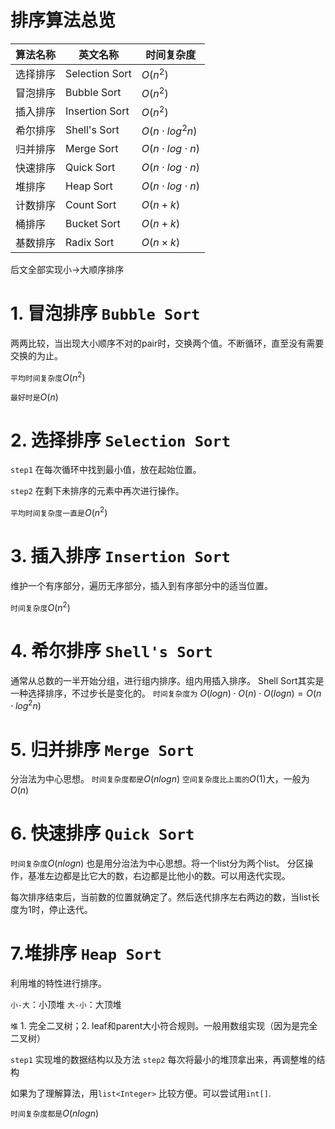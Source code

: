 #  排序算法总览
|算法名称 | 英文名称| 时间复杂度 |
|---|---| --- |
|选择排序|Selection Sort|$O(n^2)$|
|冒泡排序|Bubble Sort|$O(n^2)$|
|插入排序|Insertion Sort|$O(n^2)$|
|希尔排序|Shell's Sort|$O(n \cdot log ^2 n)$|
|归并排序|Merge Sort|$O(n \cdot log \cdot n)$|
|快速排序|Quick Sort|$O(n \cdot log \cdot n)$|
|堆排序  |Heap Sort|$O(n \cdot log \cdot n)$|
|计数排序|Count Sort|$O(n+k)$|
|桶排序  |Bucket Sort|$O(n+k)$|
|基数排序|Radix Sort|$O(n\times k)$|

后文全部实现小->大顺序排序

# 1. 冒泡排序 `Bubble Sort`
两两比较，当出现大小顺序不对的pair时，交换两个值。不断循环，直至没有需要交换的为止。

`平均时间复杂度`$O(n^2)$

`最好时是`$O(n)$

# 2. 选择排序 `Selection Sort`
`step1` 在每次循环中找到最小值，放在起始位置。

`step2` 在剩下未排序的元素中再次进行操作。

`平均时间复杂度一直是`$O(n^2)$

# 3. 插入排序 `Insertion Sort`
维护一个有序部分，遍历无序部分，插入到有序部分中的适当位置。

`时间复杂度`$O(n^2)$

# 4. 希尔排序 `Shell's Sort`
通常从总数的一半开始分组，进行组内排序。组内用插入排序。
Shell Sort其实是一种选择排序，不过步长是变化的。
`时间复杂度为` $O(logn)\cdot O(n) \cdot O(logn) = O(n\cdot log^2 n)$

# 5. 归并排序 `Merge Sort`
分治法为中心思想。
`时间复杂度都是`$O(nlogn)$
`空间复杂度比上面的`$O(1)$大，一般为$O(n)$

# 6. 快速排序 `Quick Sort`
`时间复杂度`$O(nlogn)$ 也是用分治法为中心思想。将一个list分为两个list。
分区操作，基准左边都是比它大的数，右边都是比他小的数。可以用迭代实现。

每次排序结束后，当前数的位置就确定了。然后迭代排序左右两边的数，当list长度为1时，停止迭代。

# 7.堆排序 `Heap Sort`
利用堆的特性进行排序。

`小-大`：小顶堆
`大-小`：大顶堆

`堆` 1. 完全二叉树；2. leaf和parent大小符合规则。一般用数组实现（因为是完全二叉树）

`step1` 实现堆的数据结构以及方法
`step2` 每次将最小的堆顶拿出来，再调整堆的结构

如果为了理解算法，用`list<Integer>` 比较方便。可以尝试用`int[]`. 

`时间复杂度都是`$O(nlogn)$











